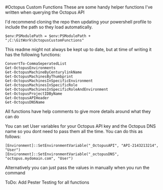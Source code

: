 #Octopus Custom Functions
These are some handy helper functions I've written when querying the Octopus API 

I'd recommend cloning the repo then updating your powershell profile to include the path so they load automatically.
```
$env:PSModulePath = $env:PSModulePath + ";C:\GitWork\OctopusCustomFunctions"
```

This readme might not always be kept up to date, but at time of writing it has the following functions: 
```
ConvertTo-CommaSeperatedList
Get-OctopusEnvironments
Get-OctopusMachineByCenturylinkName
Get-OctopusMachinesByThumbprint
Get-OctopusMachinesInSpecificEnvironment
Get-OctopusMachinesInSpecificRole
Get-OctopusMachinesInSpecificRoleAndEnvironment
Get-OctopusProjectIDByName
Get-OctopusAPIHeader
Get-OctopusDNSName
```

All functions have help comments to give more details around what they can do

You can set User variables for your Octopus API key and the Octopus DNS name so you dont need to pass them all the time.
You can do this as follows:

```
[Environment]::SetEnvironmentVariable("_OctopusAPI", "API-2143213214", "User")
[Environment]::SetEnvironmentVariable("_octopusDNS", "octopus.mydomain.com", "User")
```

Alternatively you can just pass the values in manually when you run the command

ToDo:
Add Pester Testing for all functions
